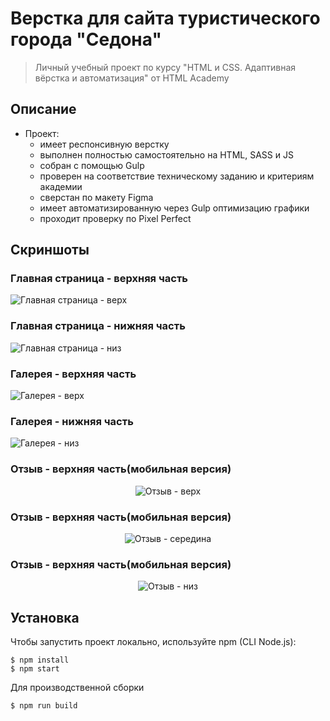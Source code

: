 # Верстка для сайта туристического города "Седона"

> Личный учебный проект по курсу "HTML и CSS. Адаптивная вёрстка и автоматизация" от HTML Academy

## Описание

- Проект:
  - имеет респонсивную верстку
  - выполнен полностью самостоятельно на HTML, SASS и JS
  - собран с помощью Gulp
  - проверен на соответствие техническому заданию и критериям академии
  - сверстан по макету Figma
  - имеет автоматизированную через Gulp оптимизацию графики
  - проходит проверку по Pixel Perfect

## Скриншоты

### Главная страница - верхняя часть

<img src="./source/img/screenshots/main-top.jpg" alt="Главная страница - верх">

### Главная страница - нижняя часть

<img src="./source/img/screenshots/main-bottom.jpg" alt="Главная страница - низ">

### Галерея - верхняя часть

<img src="./source/img/screenshots/gallery-top.jpg" alt="Галерея - верх">

### Галерея - нижняя часть

<img src="./source/img/screenshots/gallery-bottom.jpg" alt="Галерея - низ">

### Отзыв - верхняя часть(мобильная версия)

<p align="center">
  <img src="./source/img/screenshots/form-top.jpg" alt="Отзыв - верх">
</p>

### Отзыв - верхняя часть(мобильная версия)

<p align="center">
  <img src="./source/img/screenshots/form-middle.jpg" alt="Отзыв - середина">
</p>

### Отзыв - верхняя часть(мобильная версия)

<p align="center">
  <img src="./source/img/screenshots/form-bottom.jpg" alt="Отзыв - низ">
</p>

## Установка

Чтобы запустить проект локально, используйте npm (CLI Node.js):

```
$ npm install
$ npm start
```

Для производственной сборки

```
$ npm run build
```
